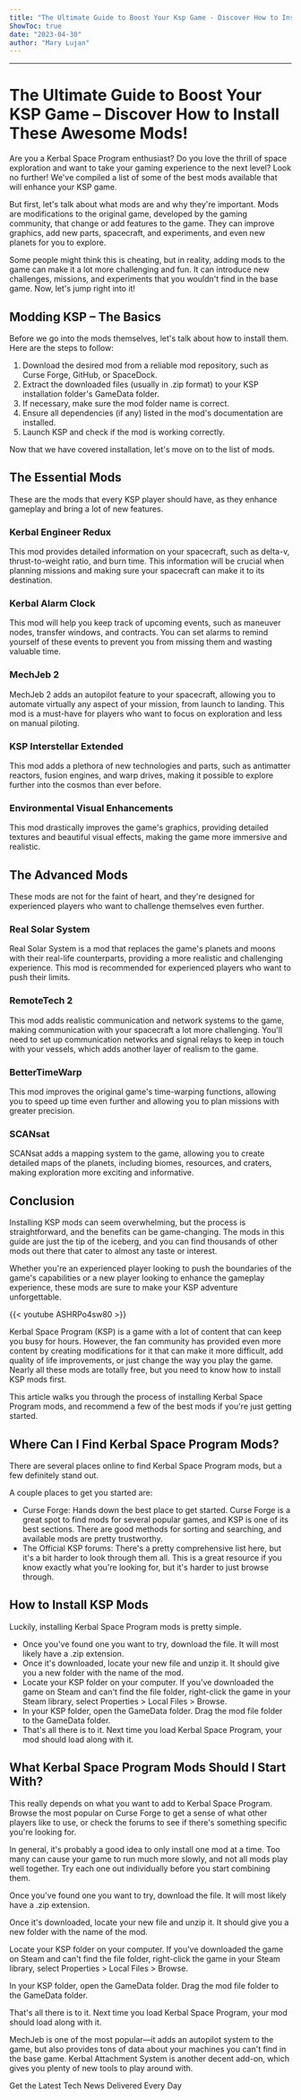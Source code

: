 ```yaml
---
title: "The Ultimate Guide to Boost Your Ksp Game - Discover How to Install These Awesome Mods!"
ShowToc: true 
date: "2023-04-30"
author: "Mary Lujan"
---
```

*****
# The Ultimate Guide to Boost Your KSP Game – Discover How to Install These Awesome Mods!

Are you a Kerbal Space Program enthusiast? Do you love the thrill of space exploration and want to take your gaming experience to the next level? Look no further! We've compiled a list of some of the best mods available that will enhance your KSP game.

But first, let's talk about what mods are and why they're important. Mods are modifications to the original game, developed by the gaming community, that change or add features to the game. They can improve graphics, add new parts, spacecraft, and experiments, and even new planets for you to explore.

Some people might think this is cheating, but in reality, adding mods to the game can make it a lot more challenging and fun. It can introduce new challenges, missions, and experiments that you wouldn't find in the base game. Now, let's jump right into it!

## Modding KSP – The Basics

Before we go into the mods themselves, let's talk about how to install them. Here are the steps to follow:

1. Download the desired mod from a reliable mod repository, such as Curse Forge, GitHub, or SpaceDock.
2. Extract the downloaded files (usually in .zip format) to your KSP installation folder's GameData folder.
3. If necessary, make sure the mod folder name is correct.
4. Ensure all dependencies (if any) listed in the mod's documentation are installed.
5. Launch KSP and check if the mod is working correctly.

Now that we have covered installation, let's move on to the list of mods.

## The Essential Mods

These are the mods that every KSP player should have, as they enhance gameplay and bring a lot of new features.

### Kerbal Engineer Redux

This mod provides detailed information on your spacecraft, such as delta-v, thrust-to-weight ratio, and burn time. This information will be crucial when planning missions and making sure your spacecraft can make it to its destination.

### Kerbal Alarm Clock

This mod will help you keep track of upcoming events, such as maneuver nodes, transfer windows, and contracts. You can set alarms to remind yourself of these events to prevent you from missing them and wasting valuable time.

### MechJeb 2

MechJeb 2 adds an autopilot feature to your spacecraft, allowing you to automate virtually any aspect of your mission, from launch to landing. This mod is a must-have for players who want to focus on exploration and less on manual piloting.

### KSP Interstellar Extended

This mod adds a plethora of new technologies and parts, such as antimatter reactors, fusion engines, and warp drives, making it possible to explore further into the cosmos than ever before.

### Environmental Visual Enhancements

This mod drastically improves the game's graphics, providing detailed textures and beautiful visual effects, making the game more immersive and realistic.

## The Advanced Mods

These mods are not for the faint of heart, and they're designed for experienced players who want to challenge themselves even further.

### Real Solar System

Real Solar System is a mod that replaces the game's planets and moons with their real-life counterparts, providing a more realistic and challenging experience. This mod is recommended for experienced players who want to push their limits.

### RemoteTech 2

This mod adds realistic communication and network systems to the game, making communication with your spacecraft a lot more challenging. You'll need to set up communication networks and signal relays to keep in touch with your vessels, which adds another layer of realism to the game.

### BetterTimeWarp

This mod improves the original game's time-warping functions, allowing you to speed up time even further and allowing you to plan missions with greater precision.

### SCANsat

SCANsat adds a mapping system to the game, allowing you to create detailed maps of the planets, including biomes, resources, and craters, making exploration more exciting and informative.

## Conclusion

Installing KSP mods can seem overwhelming, but the process is straightforward, and the benefits can be game-changing. The mods in this guide are just the tip of the iceberg, and you can find thousands of other mods out there that cater to almost any taste or interest.

Whether you're an experienced player looking to push the boundaries of the game's capabilities or a new player looking to enhance the gameplay experience, these mods are sure to make your KSP adventure unforgettable.

{{< youtube ASHRPo4sw80 >}} 




Kerbal Space Program (KSP) is a game with a lot of content that can keep you busy for hours. However, the fan community has provided even more content by creating modifications for it that can make it more difficult, add quality of life improvements, or just change the way you play the game. Nearly all these mods are totally free, but you need to know how to install KSP mods first.

 

This article walks you through the process of installing Kerbal Space Program mods, and recommend a few of the best mods if you're just getting started.

 
##   Where Can I Find Kerbal Space Program Mods?  
 

There are several places online to find Kerbal Space Program mods, but a few definitely stand out.

 

A couple places to get you started are:

 
- Curse Forge: Hands down the best place to get started. Curse Forge is a great spot to find mods for several popular games, and KSP is one of its best sections. There are good methods for sorting and searching, and available mods are pretty trustworthy.
 - The Official KSP forums: There's a pretty comprehensive list here, but it's a bit harder to look through them all. This is a great resource if you know exactly what you're looking for, but it's harder to just browse through.

 
##   How to Install KSP Mods  
 

Luckily, installing Kerbal Space Program mods is pretty simple.

 
- Once you've found one you want to try, download the file. It will most likely have a .zip extension.
 - Once it's downloaded, locate your new file and unzip it. It should give you a new folder with the name of the mod.
 - Locate your KSP folder on your computer. If you've downloaded the game on Steam and can't find the file folder, right-click the game in your Steam library, select Properties > Local Files > Browse.
 - In your KSP folder, open the GameData folder. Drag the mod file folder to the GameData folder.
 - That's all there is to it. Next time you load Kerbal Space Program, your mod should load along with it.

 
##   What Kerbal Space Program Mods Should I Start With?  
 

This really depends on what you want to add to Kerbal Space Program. Browse the most popular on Curse Forge to get a sense of what other players like to use, or check the forums to see if there's something specific you're looking for.

 
In general, it's probably a good idea to only install one mod at a time. Too many can cause your game to run much more slowly, and not all mods play well together. Try each one out individually before you start combining them.
 

Once you've found one you want to try, download the file. It will most likely have a .zip extension.

 

Once it's downloaded, locate your new file and unzip it. It should give you a new folder with the name of the mod.

 

Locate your KSP folder on your computer. If you've downloaded the game on Steam and can't find the file folder, right-click the game in your Steam library, select Properties > Local Files > Browse.

 

In your KSP folder, open the GameData folder. Drag the mod file folder to the GameData folder.

 

That's all there is to it. Next time you load Kerbal Space Program, your mod should load along with it.

 

MechJeb is one of the most popular—it adds an autopilot system to the game, but also provides tons of data about your machines you can't find in the base game. Kerbal Attachment System is another decent add-on, which gives you plenty of new tools to play around with.

 

Get the Latest Tech News Delivered Every Day





